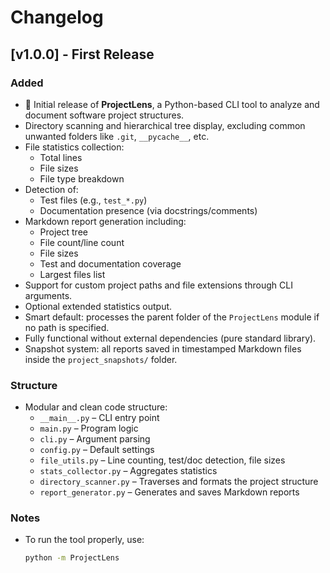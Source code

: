 # Changelog

## [v1.0.0] - First Release

### Added
- 🎉 Initial release of **ProjectLens**, a Python-based CLI tool to analyze and document software project structures.
- Directory scanning and hierarchical tree display, excluding common unwanted folders like `.git`, `__pycache__`, etc.
- File statistics collection:
  - Total lines
  - File sizes
  - File type breakdown
- Detection of:
  - Test files (e.g., `test_*.py`)
  - Documentation presence (via docstrings/comments)
- Markdown report generation including:
  - Project tree
  - File count/line count
  - File sizes
  - Test and documentation coverage
  - Largest files list
- Support for custom project paths and file extensions through CLI arguments.
- Optional extended statistics output.
- Smart default: processes the parent folder of the `ProjectLens` module if no path is specified.
- Fully functional without external dependencies (pure standard library).
- Snapshot system: all reports saved in timestamped Markdown files inside the `project_snapshots/` folder.

### Structure
- Modular and clean code structure:
  - `__main__.py` – CLI entry point
  - `main.py` – Program logic
  - `cli.py` – Argument parsing
  - `config.py` – Default settings
  - `file_utils.py` – Line counting, test/doc detection, file sizes
  - `stats_collector.py` – Aggregates statistics
  - `directory_scanner.py` – Traverses and formats the project structure
  - `report_generator.py` – Generates and saves Markdown reports

### Notes
- To run the tool properly, use:
  ```bash
  python -m ProjectLens
